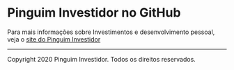 # Pinguim Investidor no GitHub

Para mais informações sobre Investimentos e desenvolvimento pessoal, veja o [site do Pinguim Investidor](https://pinguiminvestidor.com)

---

Copyright 2020 Pinguim Investidor. Todos os direitos reservados.
